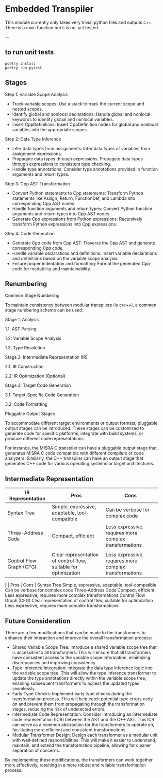 Embedded Transpiler
==

This module currently only takes very trivial python files and outputs c++.
There is a main function but it is not yet tested.

--


to run unit tests
--
    
    poetry install
    poetry run pytest


Stages
--

Step 1: Variable Scope Analysis

   - Track variable scopes: Use a stack to track the current scope and nested scopes.
   - Identify global and nonlocal declarations: Handle global and nonlocal keywords to identify global and nonlocal variables.
   - Insert CppDefinitions: Insert CppDefinition nodes for global and nonlocal variables into the appropriate scopes.

Step 2: Data Type Inference

   - Infer data types from assignments: Infer data types of variables from assignment expressions.
   - Propagate data types through expressions: Propagate data types through expressions to consistent type checking.
   - Handle type annotations: Consider type annotations provided in function arguments and return types.

Step 3: Cpp AST Transformation

   - Convert Python statements to Cpp statements: Transform Python statements like Assign, Return, FunctionDef, and Lambda into corresponding Cpp AST nodes.
   - Handle function arguments and return types: Convert Python function arguments and return types into Cpp AST nodes.
   - Generate Cpp expressions from Python expressions: Recursively transform Python expressions into Cpp expressions.

Step 4: Code Generation

   - Generate Cpp code from Cpp AST: Traverse the Cpp AST and generate corresponding Cpp code.
   - Handle variable declarations and definitions: Insert variable declarations and definitions based on the variable scope analysis.
   - Ensure proper indentation and formatting: Format the generated Cpp code for readability and maintainability.


Renumbering
---

Common Stage Numbering

To maintain consistency between modular transpilers (ie c/c++), a common stage numbering scheme can be used:

Stage 1: Analysis

1.1: AST Parsing

1.2: Variable Scope Analysis

1.3: Type Resolution

Stage 2: Intermediate Representation (IR)

2.1: IR Construction

2.2: IR Optimization (Optional)

Stage 3: Target Code Generation

3.1: Target-Specific Code Generation

3.2: Code Formatting

Pluggable Output Stages

To accommodate different target environments or output formats, pluggable output stages can be introduced. These stages can be customized to generate code for specific platforms, integrate with build systems, or produce different code representations.

For instance, the MISRA C transpiler can have a pluggable output stage that generates MISRA C code compatible with different compilers or code analyzers. Similarly, the C++ transpiler can have an output stage that generates C++ code for various operating systems or target architectures.


Intermediate Representation
---

|  IR Representation | Pros                                                            | Cons                             |
|---|-----------------------------------------------------------------|----------------------------------|
| Syntax Tree| 	Simple, expressive, adaptable, tool-compatible	                | Can be verbose for complex code  |
|  Three-Address Code	| Compact, efficient                                              |	Less expressive, requires more complex transformations
                  |
| Control Flow Graph (CFG)| Clear representation of control flow, suitable for optimization	 | Less expressive, requires more complex transformations |

|	| Pros | Cons |
Syntax Tree	Simple, expressive, adaptable, tool-compatible	Can be verbose for complex code
Three-Address Code	Compact, efficient	Less expressive, requires more complex transformations
Control Flow Graph (CFG)	Clear representation of control flow, suitable for optimization	Less expressive, requires more complex transformations

Future Consideration
--

There are a few modifications that can be made to the transformers to enhance their interaction and improve the overall transformation process:

   - Shared Variable Scope Tree: Introduce a shared variable scope tree that is accessible to all transformers. This will ensure that all transformers have consistent access to the variable scope information, minimizing discrepancies and improving consistency.
   - Type Inference Integration: Integrate the data type inference logic into the variable scope tree. This will allow the type inference transformer to update the type annotations directly within the variable scope tree, enabling subsequent transformers to access the updated types seamlessly.
   - Early Type Checks: Implement early type checks during the transformation process. This will help catch potential type errors early on and prevent them from propagating through the transformation stages, reducing the risk of undetected errors.
   - Intermediate Code Representation: Consider introducing an intermediate code representation (ICR) between the AST and the C++ AST. This ICR can serve as a common abstraction for the transformers to operate on, facilitating more efficient and consistent transformations.
   - Modular Transformer Design: Design each transformer as a modular unit with well-defined responsibilities. This will make it easier to understand, maintain, and extend the transformation pipeline, allowing for cleaner separation of concerns.

By implementing these modifications, the transformers can work together more effectively, resulting in a more robust and reliable transformation process.